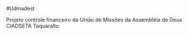 #Udmadest

Projeto controle financeiro da União de Missões da Assembléia de Deus CIADSETA Taquaralto 
